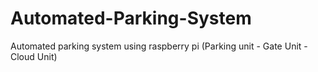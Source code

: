 # Automated-Parking-System
Automated parking system using raspberry pi (Parking unit - Gate Unit - Cloud Unit) 
